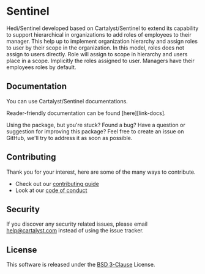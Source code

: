 # Sentinel

Hedi/Sentinel developed based on Cartalyst/Sentinel to extend its capability to support hierarchical in organizations to add roles of employees to their manager.
This help up to implement organization hierarchy and assign roles to user by their scope in the organization.
In this model, roles does not assign to users directly. Role will assign to scope in hierarchy and users place in a scope. 
Implicitly the roles assigned to user. Managers have their employees roles by default.

## Documentation

You can use Cartalyst/Sentinel documentations.

Reader-friendly documentation can be found [here][link-docs].

Using the package, but you're stuck? Found a bug? Have a question or suggestion for improving this package? Feel free to create an issue on GitHub, we'll try to address it as soon as possible.

## Contributing

Thank you for your interest, here are some of the many ways to contribute.

- Check out our [contributing guide](/.github/CONTRIBUTING.md)
- Look at our [code of conduct](/.github/CODE_OF_CONDUCT.md)

## Security

If you discover any security related issues, please email help@cartalyst.com instead of using the issue tracker.

## License

This software is released under the [BSD 3-Clause](LICENSE) License.
